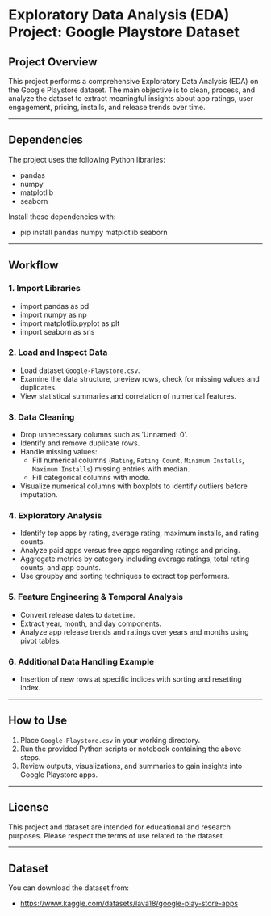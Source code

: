 # Exploratory Data Analysis (EDA) Project: Google Playstore Dataset

## Project Overview

This project performs a comprehensive Exploratory Data Analysis (EDA) on the Google Playstore dataset. The main objective is to clean, process, and analyze the dataset to extract meaningful insights about app ratings, user engagement, pricing, installs, and release trends over time.

---

## Dependencies

The project uses the following Python libraries:

- pandas
- numpy
- matplotlib
- seaborn

Install these dependencies with:
- pip install pandas numpy matplotlib seaborn
---

## Workflow

### 1. Import Libraries
- import pandas as pd
- import numpy as np
- import matplotlib.pyplot as plt
- import seaborn as sns

### 2. Load and Inspect Data

- Load dataset `Google-Playstore.csv`.
- Examine the data structure, preview rows, check for missing values and duplicates.
- View statistical summaries and correlation of numerical features.

### 3. Data Cleaning

- Drop unnecessary columns such as 'Unnamed: 0'.
- Identify and remove duplicate rows.
- Handle missing values:
  - Fill numerical columns (`Rating`, `Rating Count`, `Minimum Installs`, `Maximum Installs`) missing entries with median.
  - Fill categorical columns with mode.
- Visualize numerical columns with boxplots to identify outliers before imputation.

### 4. Exploratory Analysis

- Identify top apps by rating, average rating, maximum installs, and rating counts.
- Analyze paid apps versus free apps regarding ratings and pricing.
- Aggregate metrics by category including average ratings, total rating counts, and app counts.
- Use groupby and sorting techniques to extract top performers.

### 5. Feature Engineering & Temporal Analysis

- Convert release dates to `datetime`.
- Extract year, month, and day components.
- Analyze app release trends and ratings over years and months using pivot tables.

### 6. Additional Data Handling Example

- Insertion of new rows at specific indices with sorting and resetting index.

---

## How to Use

1. Place `Google-Playstore.csv` in your working directory.
2. Run the provided Python scripts or notebook containing the above steps.
3. Review outputs, visualizations, and summaries to gain insights into Google Playstore apps.

---

## License

This project and dataset are intended for educational and research purposes. Please respect the terms of use related to the dataset.

---

## Dataset

You can download the dataset from:
- https://www.kaggle.com/datasets/lava18/google-play-store-apps

